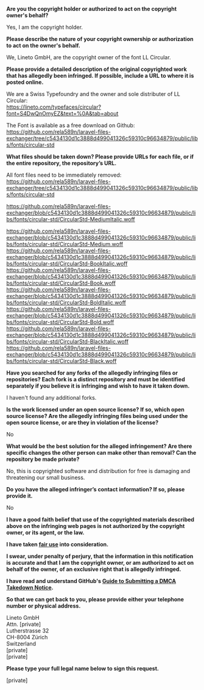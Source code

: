**Are you the copyright holder or authorized to act on the copyright owner's behalf?**

Yes, I am the copyright holder.

**Please describe the nature of your copyright ownership or authorization to act on the owner's behalf.**

We, Lineto GmbH, are the copyright owner of the font LL Circular.

**Please provide a detailed description of the original copyrighted work that has allegedly been infringed. If possible, include a URL to where it is posted online.**

We are a Swiss Typefoundry and the owner and sole distributer of LL Circular:  
https://lineto.com/typefaces/circular?font=S4DwQnOmyEZ&text=%0A&tab=about

The Font is available as a free download on Github:  
https://github.com/rela589n/laravel-files-exchanger/tree/c5434130d1c3888d499041326c59310c96634879/public/libs/fonts/circular-std

**What files should be taken down? Please provide URLs for each file, or if the entire repository, the repository’s URL.**

All font files need to be immediately removed:  
https://github.com/rela589n/laravel-files-exchanger/tree/c5434130d1c3888d499041326c59310c96634879/public/libs/fonts/circular-std

https://github.com/rela589n/laravel-files-exchanger/blob/c5434130d1c3888d499041326c59310c96634879/public/libs/fonts/circular-std/CircularStd-MediumItalic.woff

https://github.com/rela589n/laravel-files-exchanger/blob/c5434130d1c3888d499041326c59310c96634879/public/libs/fonts/circular-std/CircularStd-Medium.woff  
https://github.com/rela589n/laravel-files-exchanger/blob/c5434130d1c3888d499041326c59310c96634879/public/libs/fonts/circular-std/CircularStd-BookItalic.woff  
https://github.com/rela589n/laravel-files-exchanger/blob/c5434130d1c3888d499041326c59310c96634879/public/libs/fonts/circular-std/CircularStd-Book.woff  
https://github.com/rela589n/laravel-files-exchanger/blob/c5434130d1c3888d499041326c59310c96634879/public/libs/fonts/circular-std/CircularStd-BoldItalic.woff  
https://github.com/rela589n/laravel-files-exchanger/blob/c5434130d1c3888d499041326c59310c96634879/public/libs/fonts/circular-std/CircularStd-Bold.woff  
https://github.com/rela589n/laravel-files-exchanger/blob/c5434130d1c3888d499041326c59310c96634879/public/libs/fonts/circular-std/CircularStd-BlackItalic.woff  
https://github.com/rela589n/laravel-files-exchanger/blob/c5434130d1c3888d499041326c59310c96634879/public/libs/fonts/circular-std/CircularStd-Black.woff

**Have you searched for any forks of the allegedly infringing files or repositories? Each fork is a distinct repository and must be identified separately if you believe it is infringing and wish to have it taken down.**

I haven't found any additional forks.

**Is the work licensed under an open source license? If so, which open source license? Are the allegedly infringing files being used under the open source license, or are they in violation of the license?**

No

**What would be the best solution for the alleged infringement? Are there specific changes the other person can make other than removal? Can the repository be made private?**

No, this is copyrighted software and distribution for free is damaging and threatening our small business.

**Do you have the alleged infringer’s contact information? If so, please provide it.**

No

**I have a good faith belief that use of the copyrighted materials described above on the infringing web pages is not authorized by the copyright owner, or its agent, or the law.**

**I have taken <a href="https://www.lumendatabase.org/topics/22">fair use</a> into consideration.**

**I swear, under penalty of perjury, that the information in this notification is accurate and that I am the copyright owner, or am authorized to act on behalf of the owner, of an exclusive right that is allegedly infringed.**

**I have read and understand GitHub's <a href="https://docs.github.com/articles/guide-to-submitting-a-dmca-takedown-notice/">Guide to Submitting a DMCA Takedown Notice</a>.**

**So that we can get back to you, please provide either your telephone number or physical address.**

Lineto GmbH  
Attn. [private]  
Lutherstrasse 32  
CH-8004 Zürich  
Switzerland  
[private]  
[private]

**Please type your full legal name below to sign this request.**

[private]
